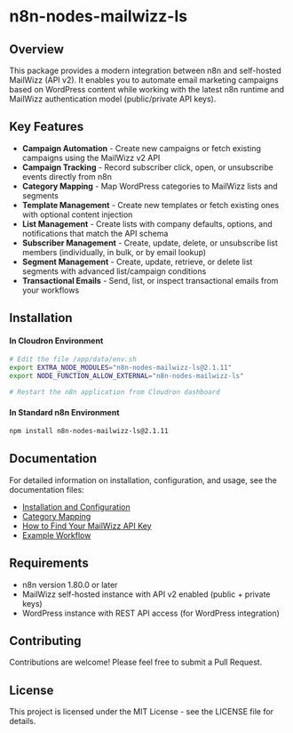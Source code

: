 # n8n-nodes-mailwizz-ls

## Overview

This package provides a modern integration between n8n and self-hosted MailWizz (API v2). It enables you to automate email marketing campaigns based on WordPress content while working with the latest n8n runtime and MailWizz authentication model (public/private API keys).

## Key Features

- **Campaign Automation** - Create new campaigns or fetch existing campaigns using the MailWizz v2 API
- **Campaign Tracking** - Record subscriber click, open, or unsubscribe events directly from n8n
- **Category Mapping** - Map WordPress categories to MailWizz lists and segments
- **Template Management** - Create new templates or fetch existing ones with optional content injection
- **List Management** - Create lists with company defaults, options, and notifications that match the API schema
- **Subscriber Management** - Create, update, delete, or unsubscribe list members (individually, in bulk, or by email lookup)
- **Segment Management** - Create, update, retrieve, or delete list segments with advanced list/campaign conditions
- **Transactional Emails** - Send, list, or inspect transactional emails from your workflows

## Installation

#### In Cloudron Environment

```bash
# Edit the file /app/data/env.sh
export EXTRA_NODE_MODULES="n8n-nodes-mailwizz-ls@2.1.11"
export NODE_FUNCTION_ALLOW_EXTERNAL="n8n-nodes-mailwizz-ls"

# Restart the n8n application from Cloudron dashboard
```

#### In Standard n8n Environment

```bash
npm install n8n-nodes-mailwizz-ls@2.1.11
```

## Documentation

For detailed information on installation, configuration, and usage, see the documentation files:

- [Installation and Configuration](docs/installation.md)
- [Category Mapping](docs/category-mapping.md)
- [How to Find Your MailWizz API Key](docs/api-key-info.md)
- [Example Workflow](docs/workflow-example.md)

## Requirements

- n8n version 1.80.0 or later
- MailWizz self-hosted instance with API v2 enabled (public + private keys)
- WordPress instance with REST API access (for WordPress integration)

## Contributing

Contributions are welcome! Please feel free to submit a Pull Request.

## License

This project is licensed under the MIT License - see the LICENSE file for details.
